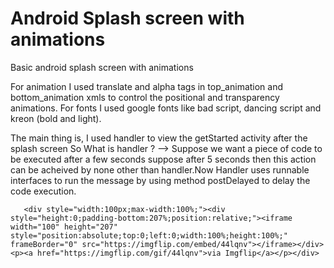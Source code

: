 # Android Splash screen with animations

Basic android splash screen with animations

For animation I used translate and alpha tags in top_animation and bottom_animation xmls to control the positional and transparency animations.
For fonts I used google fonts like bad script, dancing script and kreon (bold and light).


The main thing is,
 I used handler to view the getStarted activity after the splash screen
 So What is handler ? 
       --> Suppose we want a piece of code to be executed after a few seconds suppose after 5 seconds then this action can be acheived by none other than handler.Now Handler uses runnable interfaces to run the message by using method postDelayed to delay the code execution.
       
       
       <div style="width:100px;max-width:100%;"><div style="height:0;padding-bottom:207%;position:relative;"><iframe width="100" height="207" style="position:absolute;top:0;left:0;width:100%;height:100%;" frameBorder="0" src="https://imgflip.com/embed/44lqnv"></iframe></div><p><a href="https://imgflip.com/gif/44lqnv">via Imgflip</a></p></div>
